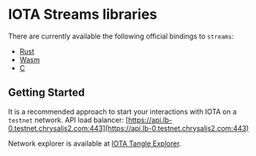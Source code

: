 # IOTA Streams libraries

There are currently available the following official bindings to `streams`:

- [Rust](rust/overview) 
- [Wasm](wasm/overview) 
- [C](c/overview) 

## Getting Started

It is a recommended approach to start your interactions with IOTA on a `testnet` network. API load balancer: [https://api.lb-0.testnet.chrysalis2.com:443](https://api.lb-0.testnet.chrysalis2.com:443)

Network explorer is available at [IOTA Tangle Explorer](https://explorer.iota.org/testnet).